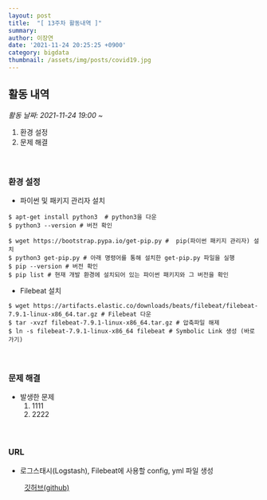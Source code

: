 ```yaml
---
layout: post
title:  "[ 13주차 활동내역 ]"
summary:
author: 이장연
date: '2021-11-24 20:25:25 +0900'
category: bigdata
thumbnail: /assets/img/posts/covid19.jpg
---
```

## **활동 내역**

 _활동 날짜: 2021-11-24 19:00 ~_
 
1. 환경 설정
2. 문제 해결

　

### **환경 설정**

 - 파이썬 및 패키지 관리자 설치
````
$ apt-get install python3  # python3을 다운
$ python3 --version # 버전 확인

$ wget https://bootstrap.pypa.io/get-pip.py #  pip(파이썬 패키지 관리자) 설치
$ python3 get-pip.py # 아래 명령어를 통해 설치한 get-pip.py 파일을 실행
$ pip --version # 버전 확인
$ pip list # 현재 개발 환경에 설치되어 있는 파이썬 패키지와 그 버전을 확인
````
 - Filebeat 설치

````
$ wget https://artifacts.elastic.co/downloads/beats/filebeat/filebeat-7.9.1-linux-x86_64.tar.gz # Filebeat 다운
$ tar -xvzf filebeat-7.9.1-linux-x86_64.tar.gz # 압축파일 해제
$ ln -s filebeat-7.9.1-linux-x86_64 filebeat # Symbolic Link 생성 (바로가기)
````
　

### **문제 해결**

* 발생한 문제
  1. 1111
  2. 2222

　

### **URL**

- 로그스태시(Logstash), Filebeat에 사용할 config, yml 파일 생성 

　　<span style="color:GOLD"> [깃허브(github)](https://github.com/Suyoung-Jeon/finaltest) </span>
